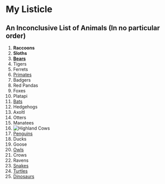 # My Listicle

## An Inconclusive List of Animals (In no particular order)

1. **Raccoons**
2. **Sloths**
3. [**Bears**](https://bearwithus.org/8-bears-of-the-world/)
4. Tigers
5. Ferrets
6. [Primates](https://apenheul.com/primates-abc)
7. Badgers
8. Red Pandas
9. Foxes
10. Platapi
11. [Bats](https://en.wikipedia.org/wiki/List_of_bats)
12. Hedgehogs
13. Axoltl
14. Otters
15. Manatees
16. ![Highland Cows](https://www.google.com/url?sa=i&url=https%3A%2F%2Fmilkandhoneyranch.com%2Fproduct%2Fcuddle-a-mini-highland-cow-penny%2F&psig=AOvVaw1hsza1B8H7TqXaEC3EGvr_&ust=1724863645605000&source=images&cd=vfe&opi=89978449&ved=0CBQQjRxqFwoTCMCxnPnPlYgDFQAAAAAdAAAAABAE)
17. [Penguins](https://www.aquarium.co.za/news/28-types-of-penguin-the-only-list-youll-ever-need)
18. Ducks
19. Goose
20. [Owls](https://abcbirds.org/blog20/owl-species-united-states/)
21. Crows
22. Ravens
23. [Snakes](https://reptilesmagazine.com/snake-species/)
24. [Turtles](https://www.britannica.com/animal/turtle-reptile)
25. [Dinosaurs](https://www.amnh.org/dinosaurs/types-of-dinosaurs)

